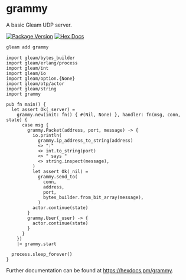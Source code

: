 # grammy

A basic Gleam UDP server.

[![Package Version](https://img.shields.io/hexpm/v/grammy)](https://hex.pm/packages/grammy)
[![Hex Docs](https://img.shields.io/badge/hex-docs-ffaff3)](https://hexdocs.pm/grammy/)

```sh
gleam add grammy
```
```gleam
import gleam/bytes_builder
import gleam/erlang/process
import gleam/int
import gleam/io
import gleam/option.{None}
import gleam/otp/actor
import gleam/string
import grammy

pub fn main() {
  let assert Ok(_server) =
    grammy.new(init: fn() { #(Nil, None) }, handler: fn(msg, conn, state) {
      case msg {
        grammy.Packet(address, port, message) -> {
          io.println(
            grammy.ip_address_to_string(address)
            <> ":"
            <> int.to_string(port)
            <> " says "
            <> string.inspect(message),
          )
          let assert Ok(_nil) =
            grammy.send_to(
              conn,
              address,
              port,
              bytes_builder.from_bit_array(message),
            )
          actor.continue(state)
        }
        grammy.User(_user) -> {
          actor.continue(state)
        }
      }
    })
    |> grammy.start

  process.sleep_forever()
}
```

Further documentation can be found at <https://hexdocs.pm/grammy>.
